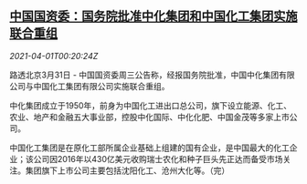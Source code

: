 <!--1617237062000-->
[中国国资委：国务院批准中化集团和中国化工集团实施联合重组](https://cn.reuters.com/article/sinochem-chemchina0331-wedn-idCNKBS2BO3Q9)
------

<div><i>2021-04-01T00:20:24Z</i></div><p>路透北京3月31日 - 中国国资委周三公告称，经报国务院批准，中国中化集团有限公司与中国化工集团有限公司实施联合重组。</p><p>中化集团成立于1950年，前身为中国化工进出口总公司，旗下设立能源、化工、农业、地产和金融五大事业部，控股中化国际、中化化肥、中国金茂等多家上市公司。</p><p>中国化工集团是在原化工部所属企业基础上组建的国有企业，是中国最大的化工企业；该公司因2016年以430亿美元收购瑞士农化和种子巨头先正达而备受市场关注。集团旗下上市公司主要包括沈阳化工、沧州大化等。（完）</p>
